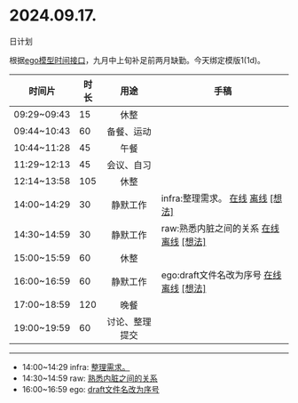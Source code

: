 # 2024.09.17.
日计划

根据[ego模型时间接口](https://gitee.com/hyg/blog/blob/master/timeflow.md)，九月中上旬补足前两月缺勤。今天绑定模版1(1d)。

| 时间片 | 时长 | 用途 | 手稿 |
| --- | --- | :---: | --- |
| 09:29~09:43 | 15 | 休整 |  |
| 09:44~10:43 | 60 | 备餐、运动 |  |
| 10:44~11:28 | 45 | 午餐 |  |
| 11:29~12:13 | 45 | 会议、自习 |  |
| 12:14~13:58 | 105 | 休整 |  |
| 14:00~14:29 | 30 | 静默工作 | infra:整理需求。 [在线](http://simp.ly/p/8t3vlk) [离线](../../draft/2024/09/20240917140000.md) <a href="mailto:huangyg@mars22.com?subject=关于2024.09.17.[infra:整理需求。]任务&body=日期: 20240917%0D%0A序号: 5%0D%0A手稿:../../draft/2024/09/20240917140000.md%0D%0A---请勿修改邮件主题及以上内容 从下一行开始写您的想法---%0D%0A">[想法]</a> |
| 14:30~14:59 | 30 | 静默工作 | raw:熟悉内脏之间的关系 [在线](http://simp.ly/p/5k9gJy) [离线](../../draft/2024/09/20240917143000.md) <a href="mailto:huangyg@mars22.com?subject=关于2024.09.17.[raw:熟悉内脏之间的关系]任务&body=日期: 20240917%0D%0A序号: 6%0D%0A手稿:../../draft/2024/09/20240917143000.md%0D%0A---请勿修改邮件主题及以上内容 从下一行开始写您的想法---%0D%0A">[想法]</a> |
| 15:00~15:59 | 60 | 休整 |  |
| 16:00~16:59 | 60 | 静默工作 | ego:draft文件名改为序号 [在线](http://simp.ly/p/4QDThK) [离线](../../draft/2024/09/20240917160000.md) <a href="mailto:huangyg@mars22.com?subject=关于2024.09.17.[ego:draft文件名改为序号]任务&body=日期: 20240917%0D%0A序号: 8%0D%0A手稿:../../draft/2024/09/20240917160000.md%0D%0A---请勿修改邮件主题及以上内容 从下一行开始写您的想法---%0D%0A">[想法]</a> |
| 17:00~18:59 | 120 | 晚餐 |  |
| 19:00~19:59 | 60 | 讨论、整理提交 |  |

---

- 14:00~14:29	infra: [整理需求。](../../draft/2024/09/20240917140000.md)
- 14:30~14:59	raw: [熟悉内脏之间的关系](../../draft/2024/09/20240917143000.md)
- 16:00~16:59	ego: [draft文件名改为序号](../../draft/2024/09/20240917160000.md)
